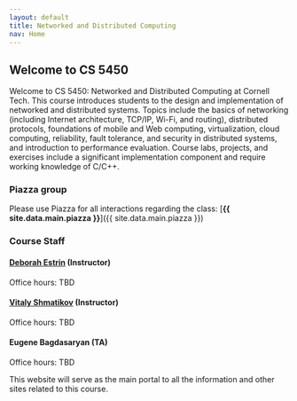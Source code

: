 ```yaml
---
layout: default
title: Networked and Distributed Computing
nav: Home
---
```


## Welcome to CS 5450

Welcome to CS 5450: Networked and Distributed Computing at Cornell Tech. This course introduces students to the design and implementation of networked and distributed systems.  Topics include the basics of networking (including Internet architecture, TCP/IP, Wi-Fi, and routing), distributed protocols, foundations of mobile and Web computing, virtualization, cloud computing, reliability, fault tolerance, and security in distributed systems, and introduction to performance evaluation.  Course labs, projects, and exercises include a significant implementation component and require working knowledge of C/C++.
 

### Piazza group

Please use Piazza for all interactions regarding the class: [**{{ site.data.main.piazza }}**]({{ site.data.main.piazza }})
 
###  Course Staff
 
#### [**Deborah Estrin**](http://destrin.smalldata.io) (Instructor) <destrin>
Office hours: TBD

#### [**Vitaly Shmatikov**](http://www.cs.cornell.edu/~shmat/) (Instructor) <shmat>
Office hours:  TBD

#### Eugene Bagdasaryan (TA) <ebagdasa>
Office hours: TBD
 
 
 
 
 
 
 
 
 
This website will serve as the main portal to all the information and other sites related to this course.
